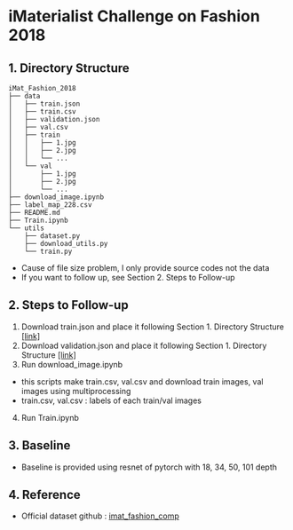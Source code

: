# iMaterialist Challenge on Fashion 2018


## 1. Directory Structure
```
iMat_Fashion_2018
├── data
│   ├── train.json
│   ├── train.csv
│   ├── validation.json
│   ├── val.csv
│   ├── train
│   │   ├── 1.jpg
│   │   ├── 2.jpg
│   │   └── ...
│   └── val
│       ├── 1.jpg
│       ├── 2.jpg
│       └── ...
├── download_image.ipynb
├── label_map_228.csv
├── README.md
├── Train.ipynb
└── utils
    ├── dataset.py
    ├── download_utils.py
    └── train.py
```
- Cause of file size problem, I only provide source codes not the data
- If you want to follow up, see Section 2. Steps to Follow-up


## 2. Steps to Follow-up
1. Download train.json and place it following Section 1. Directory Structure [[link]](https://drive.google.com/file/d/1oh_GDZY2IQwB_eKCV1ZbWiXkVe5WGEG-/view)
2. Download validation.json and place it following Section 1. Directory Structure [[link]](https://drive.google.com/file/d/11FiOABXkkidTZbNse1zg6HnqLay_0XL5/view)
3. Run download_image.ipynb
  * this scripts make train.csv, val.csv and download train images, val images using multiprocessing
  * train.csv, val.csv : labels of each train/val images
4. Run Train.ipynb


## 3. Baseline
- Baseline is provided using resnet of pytorch with 18, 34, 50, 101 depth


## 4. Reference
- Official dataset github : [imat_fashion_comp](https://github.com/visipedia/imat_fashion_comp)
